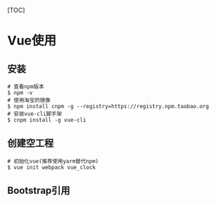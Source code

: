 [TOC]

# Vue使用

## 安装

```shell
# 查看npm版本
$ npm -v
# 使用淘宝的镜像
$ npm install cnpm -g --registry=https://registry.npm.taobao.org
# 安装vue-cli脚手架
$ cnpm install -g vue-cli
```

## 创建空工程

```shell
# 初始化vue(推荐使用yarm替代npm)
$ vue init webpack vue_clock
```

## Bootstrap引用

```

```

